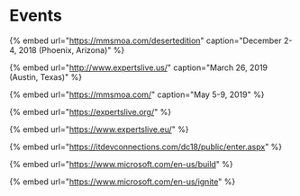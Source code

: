 # Events

{% embed url="https://mmsmoa.com/desertedition" caption="December 2-4, 2018 \(Phoenix, Arizona\)" %}

{% embed url="http://www.expertslive.us/" caption="March 26, 2019 \(Austin, Texas\)" %}

{% embed url="https://mmsmoa.com/" caption="May 5-9, 2019" %}

{% embed url="https://expertslive.org/" %}

{% embed url="https://www.expertslive.eu/" %}

{% embed url="https://itdevconnections.com/dc18/public/enter.aspx" %}

{% embed url="https://www.microsoft.com/en-us/build" %}

{% embed url="https://www.microsoft.com/en-us/ignite" %}


